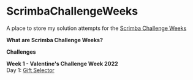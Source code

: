 # ScrimbaChallengeWeeks

A place to store my solution attempts for the [Scrimba Challenge Weeks](https://scrimba.com/learn/codeweeks)

**What are Scrimba Challenge Weeks?**   


**Challenges**  

**Week 1 - Valentine's Challenge Week 2022**   
Day 1: [Gift Selector](https://thebimsider.github.io/ScrimbaChallengeWeeks/W1-Day1/)   

